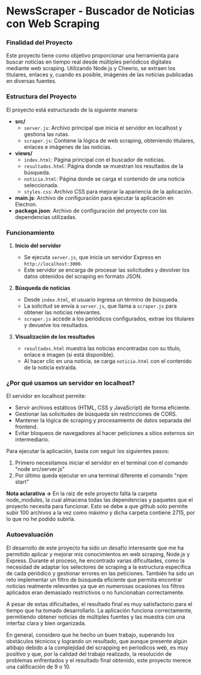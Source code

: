 # NewsScraper - Buscador de Noticias con Web Scraping

### Finalidad del Proyecto
Este proyecto tiene como objetivo proporcionar una herramienta para buscar noticias en tiempo real desde múltiples periódicos digitales mediante web scraping. Utilizando Node.js y Cheerio, se extraen los titulares, enlaces y, cuando es posible, imágenes de las noticias publicadas en diversas fuentes.


### Estructura del Proyecto
El proyecto está estructurado de la siguiente manera:

- **src/**
  - `server.js`: Archivo principal que inicia el servidor en localhost y gestiona las rutas.
  - `scraper.js`: Contiene la lógica de web scraping, obteniendo titulares, enlaces e imágenes de las noticias.
- **views/** 
  - `index.html`: Página principal con el buscador de noticias.
  - `resultados.html`: Página donde se muestran los resultados de la búsqueda.
  - `noticia.html`: Página donde se carga el contenido de una noticia seleccionada.
  - `styles.css`: Archivo CSS para mejorar la apariencia de la aplicación.
- **main.js**: Archivo de configuración para ejecutar la aplicación en Electron.
- **package.json**: Archivo de configuración del proyecto con las dependencias utilizadas.


### Funcionamiento
1. **Inicio del servidor**  
   - Se ejecuta `server.js`, que inicia un servidor Express en `http://localhost:3000`.
   - Este servidor se encarga de procesar las solicitudes y devolver los datos obtenidos del scraping en formato JSON.

2. **Búsqueda de noticias**  
   - Desde `index.html`, el usuario ingresa un término de búsqueda.
   - La solicitud se envía a `server.js`, que llama a `scraper.js` para obtener las noticias relevantes.
   - `scraper.js` accede a los periódicos configurados, extrae los titulares y devuelve los resultados.

3. **Visualización de los resultados**  
   - `resultados.html` muestra las noticias encontradas con su título, enlace e imagen (si está disponible).
   - Al hacer clic en una noticia, se carga `noticia.html` con el contenido de la noticia extraída.


### ¿Por qué usamos un servidor en localhost?
El servidor en localhost permite:
- Servir archivos estáticos (HTML, CSS y JavaScript) de forma eficiente.
- Gestionar las solicitudes de búsqueda sin restricciones de CORS.
- Mantener la lógica de scraping y procesamiento de datos separada del frontend.
- Evitar bloqueos de navegadores al hacer peticiones a sitios externos sin intermediario.


Para ejecutar la aplicación, basta con seguir los siguientes pasos:
 1. Primero necesitamos iniciar el servidor en el terminal con el comando "node src/server.js"
 2. Por último queda ejecutar en una terminal diferente el comando "npm start"

 **Nota aclarativa ->** En la raiz de este proyecto falta la carpeta node_modules, la cual almacena todas las dependencias y paquetes que el proyecto necesita para funcionar. Esto se debe a que github solo permite subir 100 archivos a la vez como máximo y dicha carpeta contiene 2715, por lo que no he podido subirla.

 ### Autoevaluación
 El desarrollo de este proyecto ha sido un desafío interesante que me ha permitido aplicar y mejorar mis conocimientos en web scraping, Node.js y Express. Durante el proceso, he encontrado varias dificultades, como la necesidad de adaptar los selectores de scraping a la estructura específica de cada periódico y gestionar errores en las peticiones. También ha sido un reto implementar un filtro de búsqueda eficiente que permita encontrar noticias realmente relevantes ya que en numerosas ocasiones los filtros aplicados eran demasiado restrictivos o no funcionaban correctamente.
 
 A pesar de estas dificultades, el resultado final es muy satisfactorio para el tiempo que ha tomado desarrollarlo. La aplicación funciona correctamente, permitiendo obtener noticias de múltiples fuentes y las muestra con una interfaz clara y bien organizada. 
 
 En general, considero que he hecho un buen trabajo, superando los obstáculos técnicos y logrando un resultado, que aunque presente algún altibajo debido a la complejidad del scrapping en periodicos web, es muy positivo y que, por la calidad del trabajo realizado, la resolución de problemas enfrentados y el resultado final obtenido, este proyecto merece una calificación de 9 o 10.
 
